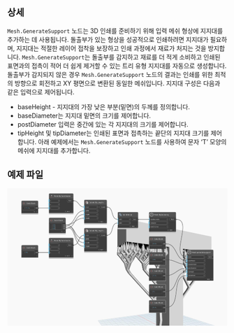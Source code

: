 ## 상세
`Mesh.GenerateSupport` 노드는 3D 인쇄를 준비하기 위해 입력 메쉬 형상에 지지대를 추가하는 데 사용됩니다. 돌출부가 있는 형상을 성공적으로 인쇄하려면 지지대가 필요하며, 지지대는 적절한 레이어 접착을 보장하고 인쇄 과정에서 재료가 처지는 것을 방지합니다. `Mesh.GenerateSupport`는 돌출부를 감지하고 재료를 더 적게 소비하고 인쇄된 표면과의 접촉이 적어 더 쉽게 제거할 수 있는 트리 유형 지지대를 자동으로 생성합니다. 돌출부가 감지되지 않은 경우 `Mesh.GenerateSupport` 노드의 결과는 인쇄를 위한 최적의 방향으로 회전하고 XY 평면으로 변환된 동일한 메쉬입니다. 지지대 구성은 다음과 같은 입력으로 제어됩니다.
- baseHeight - 지지대의 가장 낮은 부분(밑면)의 두께를 정의합니다.
- baseDiameter는 지지대 밑면의 크기를 제어합니다.
- postDiameter 입력은 중간에 있는 각 지지대의 크기를 제어합니다.
- tipHeight 및 tipDiameter는 인쇄된 표면과 접촉하는 끝단의 지지대 크기를 제어합니다.
아래 예제에서는 `Mesh.GenerateSupport` 노드를 사용하여 문자 ‘T’ 모양의 메쉬에 지지대를 추가합니다.

## 예제 파일

![Example](./Autodesk.DesignScript.Geometry.Mesh.GenerateSupport_img.jpg)
